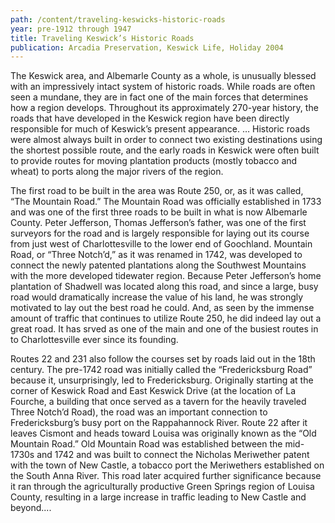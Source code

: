 ```yaml
---
path: /content/traveling-keswicks-historic-roads
year: pre-1912 through 1947
title: Traveling Keswick’s Historic Roads
publication: Arcadia Preservation, Keswick Life, Holiday 2004
---
```


The Keswick area, and Albemarle County as a whole, is unusually blessed with an impressively intact system of historic roads. While roads are often seen a mundane, they are in fact one of the main forces that determines how a region develops. Throughout its approximately 270-year history, the roads that have developed in the Keswick region have been directly responsible for much of Keswick’s present appearance. … Historic roads were almost always built in order to connect two existing destinations using the shortest possible route, and the early roads in Keswick were often built to provide routes for moving plantation products (mostly tobacco and wheat) to ports along the major rivers of the region.

The first road to be built in the area was Route 250, or, as it was called, “The Mountain Road.” The Mountain Road was officially established in 1733 and was one of the first three roads to be built in what is now Albemarle County. Peter Jefferson, Thomas Jefferson’s father, was one of the first surveyors for the road and is largely responsible for laying out its course from just west of Charlottesville to the lower end of Goochland. Mountain Road, or “Three Notch’d,” as it was renamed in 1742, was developed to connect the newly patented plantations along the Southwest Mountains with the more developed tidewater region. Because Peter Jefferson’s home plantation of Shadwell was located along this road, and since a large, busy road would dramatically increase the value of his land, he was strongly motivated to lay out the best road he could. And, as seen by the immense amount of traffic that continues to utilize Route 250, he did indeed lay out a great road. It has srved as one of the main and one of the busiest routes in to Charlottesville ever since its founding.

Routes 22 and 231 also follow the courses set by roads laid out in the 18th century. The pre-1742 road was initially called the “Fredericksburg Road” because it, unsurprisingly, led to Fredericksburg. Originally starting at the corner of Keswick Road and East Keswick Drive (at the location of La Fourche, a building that once served as a tavern for the heavily traveled Three Notch’d Road), the road was an important connection to Fredericksburg’s busy port on the Rappahannock River. Route 22 after it leaves Cismont and heads toward Louisa was originally known as the “Old Mountain Road.” Old Mountain Road was established between the mid-1730s and 1742 and was built to connect the Nicholas Meriwether patent with the town of New Castle, a tobacco port the Meriwethers established on the South Anna River. This road later acquired further significance because it ran through the agriculturally productive Green Springs region of Louisa County, resulting in a large increase in traffic leading to New Castle and beyond....